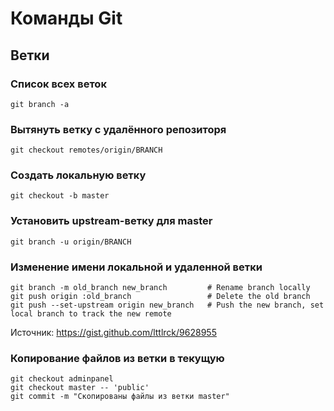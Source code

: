# Команды Git

## Ветки

### Список всех веток

```shell
git branch -a
```

### Вытянуть ветку с удалённого репозиторя

```shell
git checkout remotes/origin/BRANCH
```

### Создать локальную ветку

```shell
git checkout -b master
```

### Установить upstream-ветку для master

```shell
git branch -u origin/BRANCH
```

### Изменение имени локальной и удаленной ветки 

```shell
git branch -m old_branch new_branch         # Rename branch locally    
git push origin :old_branch                 # Delete the old branch    
git push --set-upstream origin new_branch   # Push the new branch, set local branch to track the new remote
```

Источник: https://gist.github.com/lttlrck/9628955

### Копирование файлов из ветки в текущую

```shell
git checkout adminpanel
git checkout master -- 'public'
git commit -m "Скопированы файлы из ветки master"
```
